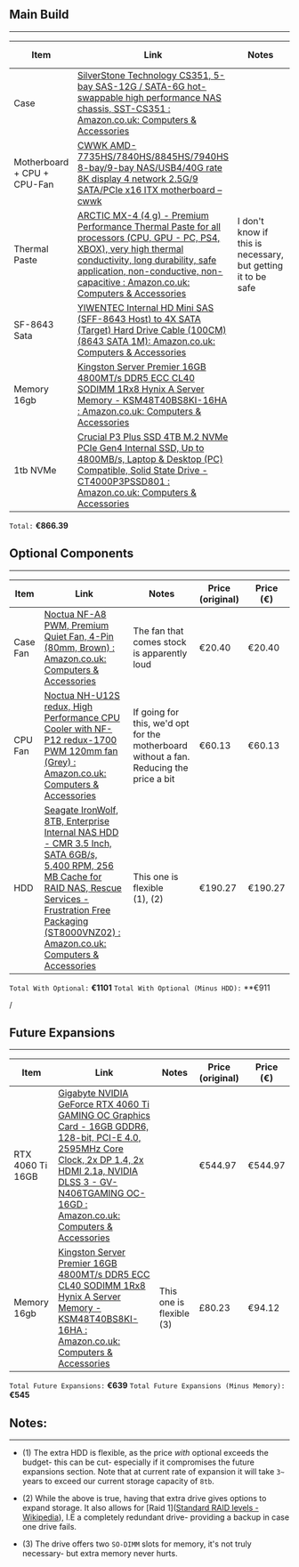 
## Main Build
---

| Item                        | Link                                                                                                                                                                                                                                                                                                                                                                                                                                                                                                                                                                                                                                                                                                                                                                                                                                              | Notes                                                        | Price (original) | Price (€) |
| --------------------------- | ------------------------------------------------------------------------------------------------------------------------------------------------------------------------------------------------------------------------------------------------------------------------------------------------------------------------------------------------------------------------------------------------------------------------------------------------------------------------------------------------------------------------------------------------------------------------------------------------------------------------------------------------------------------------------------------------------------------------------------------------------------------------------------------------------------------------------------------------- | ------------------------------------------------------------ | ---------------- | --------- |
| Case                        | [SilverStone Technology CS351, 5-bay SAS-12G / SATA-6G hot-swappable high performance NAS chassis, SST-CS351 : Amazon.co.uk: Computers & Accessories](https://www.amazon.co.uk/SilverStone-Technology-hot-swappable-performance-SST-CS351/dp/B09VKJNYLW/ref=pd_sbs_d_sccl_4_23/259-2635493-5559302?pd_rd_w=SYaGB&content-id=amzn1.sym.a6779871-f1b3-4f65-8ecd-f839d6272217&pf_rd_p=a6779871-f1b3-4f65-8ecd-f839d6272217&pf_rd_r=MS1MGYB5WS69PM1DEH2P&pd_rd_wg=xHLCQ&pd_rd_r=2e275cb5-ffef-4470-8df0-e52491fc35a7&pd_rd_i=B09VKJNYLW&psc=1)                                                                                                                                                                                                                                                                                                        |                                                              | £189.98          | €222.87   |
| Motherboard + CPU + CPU-Fan | [CWWK AMD-7735HS/7840HS/8845HS/7940HS 8-bay/9-bay NAS/USB4/40G rate 8K display 4 network 2.5G/9 SATA/PCIe x16 ITX motherboard – cwwk](https://cwwk.net/products/cwwk-amd-7735hs-7840hs-8845hs-7940hs-8-bay-9-bay-nas-usb4-40g-rate-8k-display-4-network-2-5g-9-sata-pcie-x16-itx-motherboard?variant=45440197918952)                                                                                                                                                                                                                                                                                                                                                                                                                                                                                                                              |                                                              | $503.52          | €456.09   |
| Thermal Paste               | [ARCTIC MX-4 (4 g) - Premium Performance Thermal Paste for all processors (CPU, GPU - PC, PS4, XBOX), very high thermal conductivity, long durability, safe application, non-conductive, non-capacitive : Amazon.co.uk: Computers & Accessories](https://www.amazon.co.uk/ARCTIC-MX-4-2019-Performance-Durability/dp/B07L9BDY3T/ref=sr_1_3?crid=1YH47CPSLET69&dib=eyJ2IjoiMSJ9.zEwikJKQpTWbolJ63_gpP_OqzCFGsGSoKP7fIN62NAW1kWLGvzZeTdNpaTRJkf6mS4Yh4CJrbOndzfFEVQQlj2Yxc4W9yq-v2bHMwvDMmeJSWgt0D6-l01W6iwuvFU2BwcuSnBg3V9E6PeDIFMB6B5kJTOBWU7iLCJoFvd91dQOWhIlEWzeI7ow4SeZ-l8O1l4zjxWLngubXgXo8i4gI4nfxaJ-yoOMvMbM8in4f4VhlR4x2lVXROY6a03QqXQ2aA8GJyEhs_9FIO0vddhbNfJmx8B93FRi58F0NDpL-5KE.-hXaG7cDR1TjaXrUvDAOG1p4m6vq8hWY7RFHTh_9dOc&dib_tag=se&keywords=thermal+paste&qid=1724042811&s=computers&sprefix=thermal+pas%2Ccomputers%2C141&sr=1-3) | I don't know if this is necessary, but getting it to be safe | €6.01            | €6.01     |
| SF-8643 Sata                | [YIWENTEC Internal HD Mini SAS (SFF-8643 Host) to 4X SATA (Target) Hard Drive Cable (100CM) (8643 SATA 1M): Amazon.co.uk: Computers & Accessories](https://www.amazon.co.uk/YIWENTEC-Internal-SFF-8643-Target-Drive-8643-SATA-1M/dp/B07QM3BRHV/ref=sr_1_3?crid=2XJUINEL0M0UC&dib=eyJ2IjoiMSJ9.5AGz9603ZUpg5PTYgvzpJmUt58z5PMsINXZKOMaELBdfFE3mpAbINacI_Oi2SegTvp4lzyaR3AAZZJYNJcPgZYMJ3RTlXKq6zsWf8axFdKTH69s7uRD4DbvnQ43fFC2j8giLevCblrm4cXdD96Ho4HZB8o7YyF_PveTXqsi6-aH_qJ4FXEc1F1lvV2vMX47hDrPE_QxP9eBGAs0OujGwAYopsFwYcrRrpV_Ntukq-to.Pb9cVyuDGO8yhPhJQM2Sz-0eNq6Us6_v1oSk8T55YwY&dib_tag=se&keywords=sff-8643&qid=1724039014&sprefix=%2Caps%2C162&sr=8-3&th=1)                                                                                                                                                                               |                                                              | £12.90           | €15.13    |
| Memory 16gb                 | [Kingston Server Premier 16GB 4800MT/s DDR5 ECC CL40 SODIMM 1Rx8 Hynix A Server Memory - KSM48T40BS8KI-16HA : Amazon.co.uk: Computers & Accessories](https://www.amazon.co.uk/Kingston-Server-Premier-4800MT-SODIMM/dp/B0C7W3RYXZ/ref=sr_1_12?crid=29HQK52UPJRCJ&dib=eyJ2IjoiMSJ9.FGzZAp8E5u6fBSfQnxwW8ERAlGSWDzFXTPjdxpJlbCiUD31fDAVbzEStfSS-yli5FMg7SfsFFhZOCr4Syr1BLr5q8jW_N--gRjXgMNJ1uW37_JLGJ3UEe3iFurUeNSob5h4P4raS2HIFOGCnbawAjCgPnzVivzLPCa-z5lGbx0hYpq0yxx1nxkhUTDbVEQWc9axSFv85r8Dx1XeXq2RHyPAvcXSbrTA4dOjIzH8Lj_s.UyjxPlB_Hn58rV_Up38arQsjRF_mrQQORxi8SmdM6hc&dib_tag=se&keywords=16gb%2Bso-dimm%2Bddr5%2Becc%2Bram&qid=1724040188&sprefix=16gb%2Bso-dimm%2Bddr5%2Becc%2Bram%2Caps%2C117&sr=8-12&th=1)                                                                                                                                |                                                              | £80.23           | €94.12    |
| 1tb NVMe                    | [Crucial P3 Plus SSD 4TB M.2 NVMe PCIe Gen4 Internal SSD, Up to 4800MB/s, Laptop & Desktop (PC) Compatible, Solid State Drive - CT4000P3PSSD801 : Amazon.co.uk: Computers & Accessories](https://www.amazon.co.uk/dp/B0BYWB6237?ref=ppx_yo2ov_dt_b_fed_asin_title&th=1)                                                                                                                                                                                                                                                                                                                                                                                                                                                                                                                                                                           |                                                              | €72.17           | €72.17    |
`Total:` **€866.39**

## Optional Components
---

| Item     | Link                                                                                                                                                                                                                                                                                                                                                                                                                                                                                                                                                                                                                                                                                                                                                                                                             | Notes                                                                                   | Price (original) | Price (€) |
| -------- | ---------------------------------------------------------------------------------------------------------------------------------------------------------------------------------------------------------------------------------------------------------------------------------------------------------------------------------------------------------------------------------------------------------------------------------------------------------------------------------------------------------------------------------------------------------------------------------------------------------------------------------------------------------------------------------------------------------------------------------------------------------------------------------------------------------------- | --------------------------------------------------------------------------------------- | ---------------- | --------- |
| Case Fan | [Noctua NF-A8 PWM, Premium Quiet Fan, 4-Pin (80mm, Brown) : Amazon.co.uk: Computers & Accessories](https://www.amazon.co.uk/Noctua-NF-A8-PWM-Premium-Quiet/dp/B00NEMG62M/ref=sr_1_1_sspa?adgrpid=1180876404587720&dib=eyJ2IjoiMSJ9.vAwEqrL-CH9TtK8XrrCWFuLPnFpAOI-dunVFRqMpJc_AJhY4eInIlYu7OI_GKjxZaLsuyNdELk3NX3CArycaADQ-R4Tn4Msx9M92yoKD92RBKYiLBAakEkmdj6m6ur3YiETyUjVcr5eE1E9XPLYUy1PqjKgHeBFMZwDc_G2AbzRKBuxxYEB84WHbpivUlRH7QwSOEBuhUM909saa4sPzMim1vEG1C5SHf2r4xJ2auSA.XkmmTLgdI9So-2xmmc6ZuZMPM36SPu8nosZ4TF6eviE&dib_tag=se&hvadid=73804992935245&hvbmt=be&hvdev=c&hvlocphy=142381&hvnetw=o&hvqmt=e&hvtargid=kwd-73804929832494%3Aloc-92&hydadcr=26417_2699890&keywords=noctua+80mm+pwm+fan&msclkid=5b5cddd1b7e311a6ebcebb1378db603e&qid=1724043072&sr=8-1-spons&sp_csd=d2lkZ2V0TmFtZT1zcF9hdGY&psc=1) | The fan that comes stock is apparently loud                                             | €20.40           | €20.40    |
| CPU Fan  | [Noctua NH-U12S redux, High Performance CPU Cooler with NF-P12 redux-1700 PWM 120mm fan (Grey) : Amazon.co.uk: Computers & Accessories](https://www.amazon.co.uk/Noctua-NH-U12S-Performance-Cooler-redux-1700/dp/B08WPDD6GD?ref_=ast_sto_dp&th=1&psc=1)                                                                                                                                                                                                                                                                                                                                                                                                                                                                                                                                                          | If going for this, we'd opt for the motherboard without a fan. Reducing the price a bit | €60.13           | €60.13    |
| HDD      | [Seagate IronWolf, 8TB, Enterprise Internal NAS HDD - CMR 3.5 Inch, SATA 6GB/s, 5,400 RPM, 256 MB Cache for RAID NAS, Rescue Services - Frustration Free Packaging (ST8000VNZ02) : Amazon.co.uk: Computers & Accessories](https://www.amazon.co.uk/Seagate-IronWolf-Enterprise-Internal-NAS/dp/B0BM4T2L86/ref=sr_1_2?adgrpid=1187474295139438&dib=eyJ2IjoiMSJ9.808O_RNokkzBev0kIK1Zo8XEv5v6r7vT_eXuR81YxYv2oQEwyuMaOTOY7ZvLRF8wydqYOHYscp9_VN1UcmkV4Vj_bULS1R_ocB9i3W9QHb8.NoKlwlW-lAdTvuuJ3G1zz_HeSGgXXT_N7a8t-A5swBc&dib_tag=se&hvadid=74217345305797&hvbmt=be&hvdev=c&hvlocphy=142381&hvnetw=o&hvqmt=e&hvtargid=kwd-74217415930915%3Aloc-92&hydadcr=4392_2132244&keywords=st8000vn002&msclkid=a4cf5794d091154431f3315618a16638&qid=1724041268&sr=8-2)                                                         | This one is flexible <br>(1), (2)                                                       | €190.27          | €190.27   |
`Total With Optional:` **€1101**
`Total With Optional (Minus HDD):` **€911

/
## Future Expansions
---

| Item             | Link                                                                                                                                                                                                                                                                                                                                                                                                                                                                                                                                                                                                                                                                                                                                                                                                                    | Notes                    | Price (original) | Price (€) |
| ---------------- | ----------------------------------------------------------------------------------------------------------------------------------------------------------------------------------------------------------------------------------------------------------------------------------------------------------------------------------------------------------------------------------------------------------------------------------------------------------------------------------------------------------------------------------------------------------------------------------------------------------------------------------------------------------------------------------------------------------------------------------------------------------------------------------------------------------------------- | ------------------------ | ---------------- | --------- |
| RTX 4060 Ti 16GB | [Gigabyte NVIDIA GeForce RTX 4060 Ti GAMING OC Graphics Card - 16GB GDDR6, 128-bit, PCI-E 4.0, 2595MHz Core Clock, 2x DP 1.4, 2x HDMI 2.1a, NVIDIA DLSS 3 - GV-N406TGAMING OC-16GD : Amazon.co.uk: Computers & Accessories](https://www.amazon.co.uk/Gigabyte-NVIDIA-GeForce-GAMING-Graphics/dp/B0CBSLHGF9/ref=sr_1_5?crid=2005Y2VM9PVAN&dib=eyJ2IjoiMSJ9.5I9Pr-ggOiilXTDTzfmxCjOUhelr3D9xAWtsMvBE6sltn_oeD-L8LQzwCJNhXif3sOyf9B3t3FvQHcKwMVOxY83VFpio0H-EZ3hPMUJ07aRIArQZ-bwlT3nU3OXDfjsgqfA6K4FeBV0lau4DT8DOibrw1pR6lzEQM4r1EFfHx9PwB5VUpyy6fx8XO6Kg52g_zfS4cRdLsgToxTIGyP1rRobx2vFSPsyuGyaE0w3MLVRSIJOkPZIQ66Xobb5C3V-2k182mVbvGipolQy73NQVWwGyIgmRsSPa8TKTuoQUBc4.Kur2RuSSGS4QNWKmwF7bCSw4fWzyFDg3j-sbiHP4CIg&dib_tag=se&keywords=4060+ti+16gb&qid=1724042591&s=computers&sprefix=4060+ti%2Ccomputers%2C192&sr=1-5) |                          | €544.97          | €544.97   |
| Memory 16gb      | [Kingston Server Premier 16GB 4800MT/s DDR5 ECC CL40 SODIMM 1Rx8 Hynix A Server Memory - KSM48T40BS8KI-16HA : Amazon.co.uk: Computers & Accessories](https://www.amazon.co.uk/Kingston-Server-Premier-4800MT-SODIMM/dp/B0C7W3RYXZ/ref=sr_1_12?crid=29HQK52UPJRCJ&dib=eyJ2IjoiMSJ9.FGzZAp8E5u6fBSfQnxwW8ERAlGSWDzFXTPjdxpJlbCiUD31fDAVbzEStfSS-yli5FMg7SfsFFhZOCr4Syr1BLr5q8jW_N--gRjXgMNJ1uW37_JLGJ3UEe3iFurUeNSob5h4P4raS2HIFOGCnbawAjCgPnzVivzLPCa-z5lGbx0hYpq0yxx1nxkhUTDbVEQWc9axSFv85r8Dx1XeXq2RHyPAvcXSbrTA4dOjIzH8Lj_s.UyjxPlB_Hn58rV_Up38arQsjRF_mrQQORxi8SmdM6hc&dib_tag=se&keywords=16gb%2Bso-dimm%2Bddr5%2Becc%2Bram&qid=1724040188&sprefix=16gb%2Bso-dimm%2Bddr5%2Becc%2Bram%2Caps%2C117&sr=8-12&th=1)                                                                                                      | This one is flexible (3) | £80.23           | €94.12    |
`Total Future Expansions:` **€639**
`Total Future Expansions (Minus Memory):` **€545**
## Notes:
---
* (1) The extra HDD is flexible, as the price *with* optional exceeds the budget- this can be cut- especially if it compromises the future expansions section. Note that at current rate of expansion it will take `3~` years to exceed our current storage capacity of `8tb`.

* (2) While the above is true, having that extra drive gives options to expand storage. It also allows for [Raid 1]([Standard RAID levels - Wikipedia](https://en.wikipedia.org/wiki/Standard_RAID_levels)), I.E a completely redundant drive- providing a backup in case one drive fails. 

* (3) The drive offers two `SO-DIMM` slots for memory, it's not truly necessary- but extra memory never hurts. 